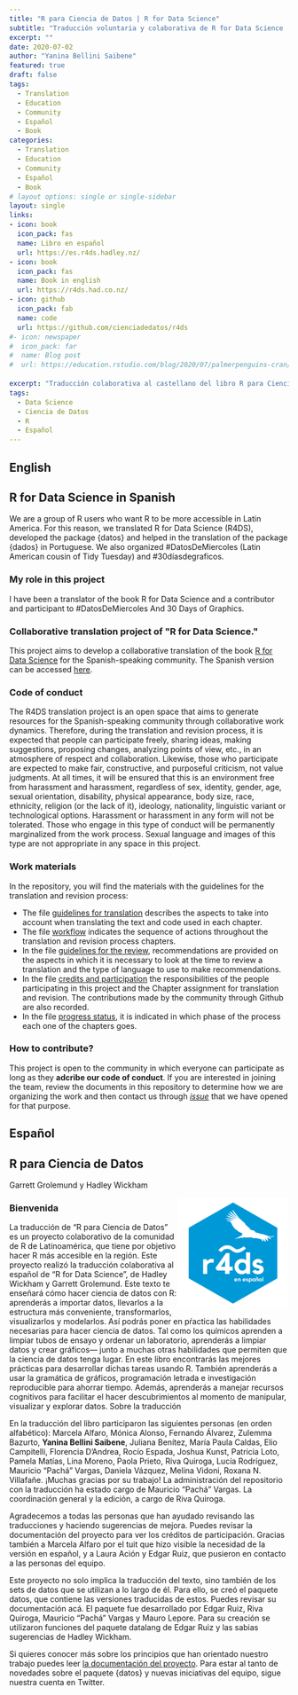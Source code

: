 ```yaml
---
title: "R para Ciencia de Datos | R for Data Science"
subtitle: "Traducción voluntaria y colaborativa de R for Data Science | Traducción voluntaria y colaborativa de R for Data Science"
excerpt: ""
date: 2020-07-02
author: "Yanina Bellini Saibene"
featured: true
draft: false
tags:
  - Translation
  - Education
  - Community
  - Español
  - Book
categories:
  - Translation
  - Education
  - Community
  - Español
  - Book
# layout options: single or single-sidebar
layout: single
links:
- icon: book
  icon_pack: fas
  name: Libro en español
  url: https://es.r4ds.hadley.nz/
- icon: book
  icon_pack: fas
  name: Book in english
  url: https://r4ds.had.co.nz/
- icon: github
  icon_pack: fab
  name: code
  url: https://github.com/cienciadedatos/r4ds
#- icon: newspaper
#  icon_pack: far
#  name: Blog post
#  url: https://education.rstudio.com/blog/2020/07/palmerpenguins-cran/

excerpt: "Traducción colaborativa al castellano del libro R para Ciencia de Datos de Garrett Grolemund, Hadley Wickham."
tags:
  - Data Science
  - Ciencia de Datos
  - R
  - Español
---
```


## English

## R for Data Science in Spanish

We are a group of R users who want R to be more accessible in Latin America. For this reason, we translated R for Data Science (R4DS), developed the package {datos} and helped in the translation of the package {dados} in Portuguese. We also organized #DatosDeMiercoles  (Latin American cousin of Tidy Tuesday) and #30díasdegraficos.

### My role in this project

I have been a translator of the book R for Data Science and a contributor and participant to  #DatosDeMiercoles And 30 Days of Graphics.

### Collaborative translation project of "R for Data Science."

This project aims to develop a collaborative translation of the book [R for Data Science](http://r4ds.had.co.nz/) for the Spanish-speaking community. The Spanish version can be accessed [here](http://es.r4ds.hadley.nz).


### Code of conduct

The R4DS translation project is an open space that aims to generate resources for the Spanish-speaking community through collaborative work dynamics. Therefore, during the translation and revision process, it is expected that people can participate freely, sharing ideas, making suggestions, proposing changes, analyzing points of view, etc., in an atmosphere of respect and collaboration. Likewise, those who participate are expected to make fair, constructive, and purposeful criticism, not value judgments.
At all times, it will be ensured that this is an environment free from harassment and harassment, regardless of sex, identity, gender, age, sexual orientation, disability, physical appearance, body size, race, ethnicity, religion (or the lack of it), ideology, nationality, linguistic variant or technological options. Harassment or harassment in any form will not be tolerated. Those who engage in this type of conduct will be permanently marginalized from the work process. Sexual language and images of this type are not appropriate in any space in this project.

### Work materials

In the repository, you will find the materials with the guidelines for the translation and revision process:

* The file [guidelines for translation](https://github.com/cienciadedatos/documentacion-traduccion-r4ds/blob/master/orientaciones-traduccion.md) describes the aspects to take into account when translating the text and code used in each chapter.
* The file [workflow](https://github.com/cienciadedatos/documentacion-traduccion-r4ds/blob/master/flujo-trabajo.md) indicates the sequence of actions throughout the translation and revision process chapters.
* In the file [guidelines for the review](https://github.com/cienciadedatos/documentacion-traduccion-r4ds/blob/master/orientaciones-revision.md), recommendations are provided on the aspects in which it is necessary to look at the time to review a translation and the type of language to use to make recommendations.
* In the file [credits and participation](https://github.com/cienciadedatos/documentacion-traduccion-r4ds/blob/master/creditos-participacion.md) the responsibilities of the people participating in this project and the Chapter assignment for translation and revision. The contributions made by the community through Github are also recorded.
* In the file [progress status](https://github.com/cienciadedatos/documentacion-traduccion-r4ds/blob/master/estado-avance.md), it is indicated in which phase of the process each one of the chapters goes.


### How to contribute?

This project is open to the community in which everyone can participate as long as they __adcribe our code of conduct__. If you are interested in joining the team, review the documents in this repository to determine how we are organizing the work and then contact us through [_issue_](https://github.com/cienciadedatos/documentacion-traduccion-r4ds/issues/1 ) that we have opened for that purpose.


## Español

## R para Ciencia de Datos

Garrett Grolemund y Hadley Wickham

<a href='https://github.com/gvwilson/teachtogether.tech/tree/master/es#orientaciones-para-la-traducci%C3%B3n-'><img src='featured.jpg' align="right" height="200" alt='Etiqueta hexagonal ("hex sticker") para el proyecto titulado "r4ds en español" Arriba del número 4 y la letra d aparce una virgulilla y un condor.'/></a>

### Bienvenida

La traducción de “R para Ciencia de Datos” es un proyecto colaborativo de la comunidad de R de Latinoamérica, que tiene por objetivo hacer R más accesible en la región. Este proyecto realizó la traducción colaborativa al español de “R for Data Science”, de Hadley Wickham y Garrett Grolemund. Este texto te enseñará cómo hacer ciencia de datos con R: aprenderás a importar datos, llevarlos a la estructura más conveniente, transformarlos, visualizarlos y modelarlos. Así podrás poner en pŕactica las habilidades necesarias para hacer ciencia de datos. Tal como los químicos aprenden a limpiar tubos de ensayo y ordenar un laboratorio, aprenderás a limpiar datos y crear gráficos— junto a muchas otras habilidades que permiten que la ciencia de datos tenga lugar. En este libro encontrarás las mejores prácticas para desarrollar dichas tareas usando R. También aprenderás a usar la gramática de gráficos, programación letrada e investigación reproducible para ahorrar tiempo. Además, aprenderás a manejar recursos cognitivos para facilitar el hacer descubrimientos al momento de manipular, visualizar y explorar datos.
Sobre la traducción

En la traducción del libro participaron las siguientes personas (en orden alfabético): Marcela Alfaro, Mónica Alonso, Fernando Álvarez, Zulemma Bazurto, **Yanina Bellini Saibene**, Juliana Benítez, María Paula Caldas, Elio Campitelli, Florencia D’Andrea, Rocío Espada, Joshua Kunst, Patricia Loto, Pamela Matías, Lina Moreno, Paola Prieto, Riva Quiroga, Lucía Rodríguez, Mauricio “Pachá” Vargas, Daniela Vázquez, Melina Vidoni, Roxana N. Villafañe. ¡Muchas gracias por su trabajo! La administración del repositorio con la traducción ha estado cargo de Mauricio “Pachá” Vargas. La coordinación general y la edición, a cargo de Riva Quiroga.

Agradecemos a todas las personas que han ayudado revisando las traducciones y haciendo sugerencias de mejora. Puedes revisar la documentación del proyecto para ver los créditos de participación. Gracias también a Marcela Alfaro por el tuit que hizo visible la necesidad de la versión en español, y a Laura Ación y Edgar Ruiz, que pusieron en contacto a las personas del equipo.

Este proyecto no solo implica la traducción del texto, sino también de los sets de datos que se utilizan a lo largo de él. Para ello, se creó el paquete datos, que contiene las versiones traducidas de estos. Puedes revisar su documentación acá. El paquete fue desarrollado por Edgar Ruiz, Riva Quiroga, Mauricio “Pachá” Vargas y Mauro Lepore. Para su creación se utilizaron funciones del paquete datalang de Edgar Ruiz y las sabias sugerencias de Hadley Wickham.

Si quieres conocer más sobre los principios que han orientado nuestro trabajo puedes leer [la documentación del proyecto](https://github.com/cienciadedatos/documentacion-traduccion-r4ds). Para estar al tanto de novedades sobre el paquete {datos} y nuevas iniciativas del equipo, sigue nuestra cuenta en Twitter.


